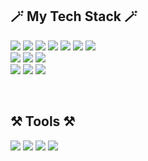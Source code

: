 ## 🪄 My Tech Stack 🪄
<img src="https://img.shields.io/badge/Python-3766AB?style=for-the-badge&logo=Python&logoColor=white"/></a>
<img src="https://img.shields.io/badge/HTML5-E34F26?style=for-the-badge&logo=HTML5&logoColor=white"/></a>
<img src="https://img.shields.io/badge/CSS3-1572B6?style=for-the-badge&logo=CSS3&logoColor=white"/></a>
<img src="https://img.shields.io/badge/JavaScript-F7DF1E?style=for-the-badge&logo=JavaScript&logoColor=white"/></a>
<img src="https://img.shields.io/badge/TypeScript-3178C6?style=for-the-badge&logo=TypeScript&logoColor=white"/></a>
<img src="https://img.shields.io/badge/React-61DAFB?style=for-the-badge&logo=React&logoColor=white"/></a>
<img src="https://img.shields.io/badge/Express-000000?style=for-the-badge&logo=Express&logoColor=white"/></a>
<br />
<img src="https://img.shields.io/badge/MySQL-4479A1?style=for-the-badge&logo=MySQL&logoColor=white"/></a>
<img src="https://img.shields.io/badge/MariaDB-003545?style=for-the-badge&logo=MariaDB&logoColor=white"/></a>
<img src="https://img.shields.io/badge/Oracle-F80000?style=for-the-badge&logo=Oracle&logoColor=white"/></a>
<br />
<img src="https://img.shields.io/badge/Java-007396?style=for-the-badge&logo=Java&logoColor=white"/></a>
<img src="https://img.shields.io/badge/jQuery-0769AD?style=for-the-badge&logo=jQuery&logoColor=white"/></a>
<img src="https://img.shields.io/badge/JSP-FF9E0F?style=for-the-badge&logo=JSP&logoColor=white"/></a>


<br />

## ⚒️ Tools ⚒️
<img src="https://img.shields.io/badge/visual studio code-007ACC?style=for-the-badge&logo=visualstudiocode&logoColor=white"/></a>
<img src="https://img.shields.io/badge/eclipse ide-2C2255?style=for-the-badge&logo=eclipseide&logoColor=white"/></a>
<img src="https://img.shields.io/badge/apache tomcat-F8DC75?style=for-the-badge&logo=apachetomcat&logoColor=black"/></a>
<img src="https://img.shields.io/badge/Git-F05032?style=for-the-badge&logo=Git&logoColor=white"/></a>

